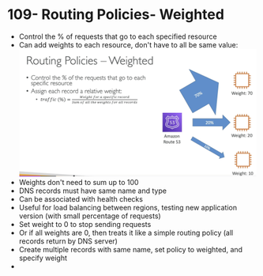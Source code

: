 # 109- Routing Policies- Weighted
- Control the % of requests that go to each specified resource
- Can add weights to each resource, don't have to all be same value: ![](attachments/Pasted%20image%2020240706133305.png)
- Weights don't need to sum up to 100
- DNS records must have same name and type
- Can be associated with health checks
- Useful for load balancing between regions, testing new application version (with small percentage of requests)
- Set weight to 0 to stop sending requests
- Or if all weights are 0, then treats it like a simple routing policy (all records return by DNS server)
-  Create multiple records with same name, set policy to weighted, and specify weight
- 